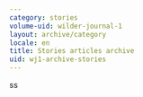 ```yaml
---
category: stories
volume-uid: wilder-journal-1
layout: archive/category
locale: en
title: Stories articles archive
uid: wj1-archive-stories
---
```

ss
